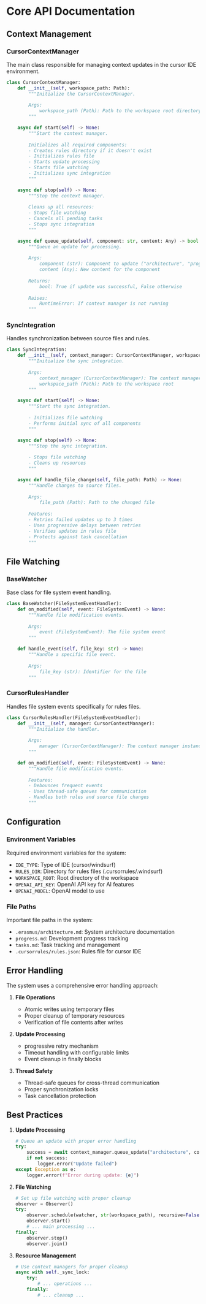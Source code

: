 # Core API Documentation

## Context Management

### CursorContextManager

The main class responsible for managing context updates in the cursor IDE environment.

```python
class CursorContextManager:
    def __init__(self, workspace_path: Path):
        """Initialize the CursorContextManager.
        
        Args:
            workspace_path (Path): Path to the workspace root directory
        """

    async def start(self) -> None:
        """Start the context manager.
        
        Initializes all required components:
        - Creates rules directory if it doesn't exist
        - Initializes rules file
        - Starts update processing
        - Starts file watching
        - Initializes sync integration
        """

    async def stop(self) -> None:
        """Stop the context manager.
        
        Cleans up all resources:
        - Stops file watching
        - Cancels all pending tasks
        - Stops sync integration
        """

    async def queue_update(self, component: str, content: Any) -> bool:
        """Queue an update for processing.
        
        Args:
            component (str): Component to update ("architecture", "progress", "tasks")
            content (Any): New content for the component
            
        Returns:
            bool: True if update was successful, False otherwise
            
        Raises:
            RuntimeError: If context manager is not running
        """
```

### SyncIntegration

Handles synchronization between source files and rules.

```python
class SyncIntegration:
    def __init__(self, context_manager: CursorContextManager, workspace_path: Path):
        """Initialize the sync integration.
        
        Args:
            context_manager (CursorContextManager): The context manager instance
            workspace_path (Path): Path to the workspace root
        """

    async def start(self) -> None:
        """Start the sync integration.
        
        - Initializes file watching
        - Performs initial sync of all components
        """

    async def stop(self) -> None:
        """Stop the sync integration.
        
        - Stops file watching
        - Cleans up resources
        """

    async def handle_file_change(self, file_path: Path) -> None:
        """Handle changes to source files.
        
        Args:
            file_path (Path): Path to the changed file
            
        Features:
        - Retries failed updates up to 3 times
        - Uses progressive delays between retries
        - Verifies updates in rules file
        - Protects against task cancellation
        """
```

## File Watching

### BaseWatcher

Base class for file system event handling.

```python
class BaseWatcher(FileSystemEventHandler):
    def on_modified(self, event: FileSystemEvent) -> None:
        """Handle file modification events.
        
        Args:
            event (FileSystemEvent): The file system event
        """

    def handle_event(self, file_key: str) -> None:
        """Handle a specific file event.
        
        Args:
            file_key (str): Identifier for the file
        """
```

### CursorRulesHandler

Handles file system events specifically for rules files.

```python
class CursorRulesHandler(FileSystemEventHandler):
    def __init__(self, manager: CursorContextManager):
        """Initialize the handler.
        
        Args:
            manager (CursorContextManager): The context manager instance
        """

    def on_modified(self, event: FileSystemEvent) -> None:
        """Handle file modification events.
        
        Features:
        - Debounces frequent events
        - Uses thread-safe queues for communication
        - Handles both rules and source file changes
        """
```

## Configuration

### Environment Variables

Required environment variables for the system:

- `IDE_TYPE`: Type of IDE (cursor/windsurf)
- `RULES_DIR`: Directory for rules files (.cursorrules/.windsurf)
- `WORKSPACE_ROOT`: Root directory of the workspace
- `OPENAI_API_KEY`: OpenAI API key for AI features
- `OPENAI_MODEL`: OpenAI model to use

### File Paths

Important file paths in the system:

- `.erasmus/architecture.md`: System architecture documentation
- `progress.md`: Development progress tracking
- `tasks.md`: Task tracking and management
- `.cursorrules/rules.json`: Rules file for cursor IDE

## Error Handling

The system uses a comprehensive error handling approach:

1. **File Operations**
   - Atomic writes using temporary files
   - Proper cleanup of temporary resources
   - Verification of file contents after writes

2. **Update Processing**
   - progressive retry mechanism
   - Timeout handling with configurable limits
   - Event cleanup in finally blocks

3. **Thread Safety**
   - Thread-safe queues for cross-thread communication
   - Proper synchronization locks
   - Task cancellation protection

## Best Practices

1. **Update Processing**
   ```python
   # Queue an update with proper error handling
   try:
       success = await context_manager.queue_update("architecture", content)
       if not success:
           logger.error("Update failed")
   except Exception as e:
       logger.error(f"Error during update: {e}")
   ```

2. **File Watching**
   ```python
   # Set up file watching with proper cleanup
   observer = Observer()
   try:
       observer.schedule(watcher, str(workspace_path), recursive=False)
       observer.start()
       # ... main processing ...
   finally:
       observer.stop()
       observer.join()
   ```

3. **Resource Management**
   ```python
   # Use context managers for proper cleanup
   async with self._sync_lock:
       try:
           # ... operations ...
       finally:
           # ... cleanup ...
   ``` 